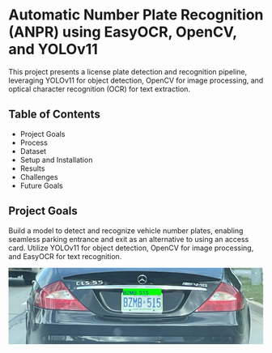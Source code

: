# Automatic Number Plate Recognition (ANPR) using EasyOCR, OpenCV, and YOLOv11
This project presents a license plate detection and recognition pipeline, leveraging YOLOv11 for object detection, OpenCV for image processing, and optical character recognition (OCR) for text extraction.

## Table of Contents
- Project Goals
- Process
- Dataset
- Setup and Installation
- Results
- Challenges
- Future Goals

## Project Goals

Build a model to detect and recognize vehicle number plates, enabling seamless parking entrance and exit as an alternative to using an access card. Utilize YOLOv11 for object detection, OpenCV for image processing, and EasyOCR for text recognition.


![alt text](https://github.com/withabubaker/ANPR_Yolov11/blob/main/img/headimg.jpg)
